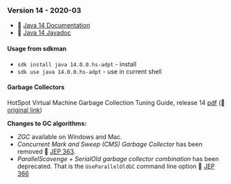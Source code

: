 ### Version 14 - 2020-03

* 🔗 [Java 14 Documentation](https://docs.oracle.com/javase/14/)
* 🔗 [Java 14 Javadoc](https://docs.oracle.com/en/java/javase/14/docs/api/index.html)

#### Usage from sdkman

* `sdk install java 14.0.0.hs-adpt` - install
* `sdk use java 14.0.0.hs-adpt` - use in current shell

#### Garbage Collectors

HotSpot Virtual Machine Garbage Collection Tuning Guide, release 14 [pdf](./docs/hotspot-virtual-machine-garbage-collection-tuning-guide-v14.pdf) (🔗 [original link](https://docs.oracle.com/en/java/javase/14/gctuning/))

**Changes to GC algorithms:**

* *ZGC* available on Windows and Mac.
* *Concurrent Mark and Sweep (CMS) Garbage Collector* has been removed 🔗 [JEP 363](https://openjdk.java.net/jeps/363).
* *ParallelScavenge + SerialOld garbage collector combination* has been deprecated. That is the `UseParallelOldGC` command line option 🔗 [JEP 366](https://openjdk.java.net/jeps/366)
